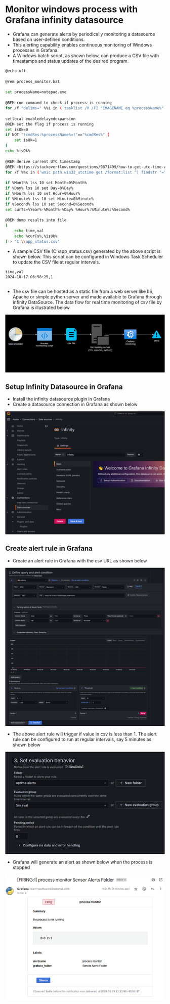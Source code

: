 # Monitor windows process with Grafana infinity datasource

-   Grafana can generate alerts by periodically monitoring a datasource based on user-defined conditions.
-   This alerting capability enables continuous monitoring of Windows processes in Grafana.
-   A Windows batch script, as shown below, can produce a CSV file with timestamps and status updates of the desired program.

```bash
@echo off

@rem process_monitor.bat

set processName=notepad.exe

@REM run command to check if process is running
for /f "delims=" %%i in ('tasklist /V /FI "IMAGENAME eq %processName%"') do set cmdRes=%%i

setlocal enabledelayedexpansion
@REM set the flag if process is running
set isOk=0
if NOT "!cmdRes:%processName%=!"=="%cmdRes%" (
    set isOk=1
)
echo %isOk%

@REM derive current UTC timestamp
@REM <https://stackoverflow.com/questions/9871499/how-to-get-utc-time-with-windows-batch-file>
for /f %%x in ('wmic path win32_utctime get /format:list ^| findstr "="') do set %%x

if %Month% lss 10 set Month=0%Month%
if %Day% lss 10 set Day=0%Day%
if %Hour% lss 10 set Hour=0%Hour%
if %Minute% lss 10 set Minute=0%Minute%
if %Second% lss 10 set Second=0%Second%
set curTs=%Year%-%Month%-%Day% %Hour%:%Minute%:%Second%

@REM dump results into file
(
    echo time,val
    echo %curTs%,%isOk%
) > "C:\\app_status.csv"

```

-   A sample CSV file (C:\app_status.csv) generated by the above script is shown below. This script can be configured in Windows Task Scheduler to update the CSV file at regular intervals.

```
time,val
2024-10-17 06:58:25,1


```

-   The csv file can be hosted as a static file from a web server like IIS, Apache or simple python server and made available to Grafana through infinity DataSource. The data flow for real time monitoring of csv file by Grafana is illustrated below

![image.png](https://github.com/nagasudhirpulla/taming_python/blob/master/blog/skills/assets/img/grafana_process_monitor_architecture.png?raw=true)

## Setup Infinity Datasource in Grafana

-   Install the infinity datasource plugin in Grafana
-   Create a datasource connection in Grafana as shown below

![image.png](https://github.com/nagasudhirpulla/taming_python/blob/master/blog/skills/assets/img/grafana_process_mointor_infinity_datasource.png?raw=true)

## Create alert rule in Grafana

-   Create an alert rule in Grafana with the csv URL as shown below

![image.png](https://github.com/nagasudhirpulla/taming_python/blob/master/blog/skills/assets/img/grafana_process_monitor_alert_rule.png?raw=true)

-   The above alert rule will trigger if value in csv is less than 1. The alert rule can be configured to run at regular intervals, say 5 minutes as shown below

![image.png](https://github.com/nagasudhirpulla/taming_python/blob/master/blog/skills/assets/img/grafana_process_monitor_alert_periodicity.png?raw=true)

-   Grafana will generate an alert as shown below when the process is stopped

![image.png](https://github.com/nagasudhirpulla/taming_python/blob/master/blog/skills/assets/img/grafana_process_monitor_alert_email.png?raw=true)
<!--stackedit_data:
eyJoaXN0b3J5IjpbLTc0ODkwOTA4Ml19
-->